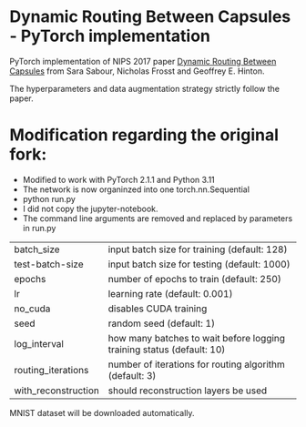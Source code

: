 # Dynamic Routing Between Capsules - PyTorch implementation

PyTorch implementation of NIPS 2017 paper [Dynamic Routing Between Capsules](https://arxiv.org/abs/1710.09829) from Sara Sabour, Nicholas Frosst and Geoffrey E. Hinton.

The hyperparameters and data augmentation strategy strictly follow the paper.


# Modification regarding the original fork:
* Modified to work with PyTorch 2.1.1 and Python 3.11
* The network is now organinzed into one torch.nn.Sequential
* python run.py
* I did not copy the jupyter-notebook. 
* The command line arguments are removed and replaced by parameters in run.py

|||
|---|---|
|batch_size|          input batch size for training (default: 128)|
|test-batch-size|      input batch size for testing (default: 1000)|
|epochs |              number of epochs to train (default: 250)|
|lr|                  learning rate (default: 0.001)|
|no_cuda|               disables CUDA training|
|seed                  |random seed (default: 1)|
|log_interval|         how many batches to wait before logging training status (default: 10)|
|routing_iterations|    number of iterations for routing algorithm (default: 3)|
|with_reconstruction|   should reconstruction layers be used|
  
MNIST dataset will be downloaded automatically.



